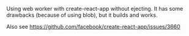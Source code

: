 
Using web worker with create-react-app without ejecting. It has some drawbacks (because of using blob), but it builds and works.

Also see https://github.com/facebook/create-react-app/issues/3660

